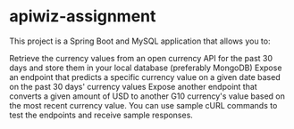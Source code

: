 # apiwiz-assignment

This project is a Spring Boot and MySQL application that allows you to:

Retrieve the currency values from an open currency API for the past 30 days and store them in your local database (preferably MongoDB)
Expose an endpoint that predicts a specific currency value on a given date based on the past 30 days' currency values
Expose another endpoint that converts a given amount of USD to another G10 currency's value based on the most recent currency value.
You can use sample cURL commands to test the endpoints and receive sample responses.
